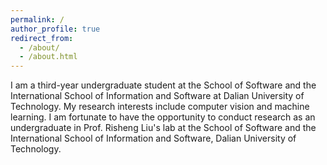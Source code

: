 ```yaml
---
permalink: /
author_profile: true
redirect_from: 
  - /about/
  - /about.html
---
```


I am a third-year undergraduate student at the School of Software and the International School of Information and Software at Dalian University of Technology. My research interests include computer vision and machine learning.
I am fortunate to have the opportunity to conduct research as an undergraduate in Prof. Risheng Liu's lab at the School of Software and the International School of Information and Software, Dalian University of Technology.

